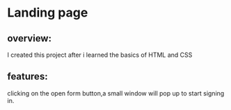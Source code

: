 # Landing page
## overview:
I created this project after i learned the basics of HTML and CSS
## features:
clicking on the open form button,a small window will pop up to start signing in.
